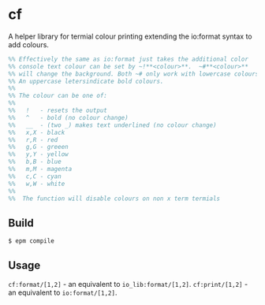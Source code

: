 cf
=====

A helper library for termial colour printing extending the io:format
syntax to add colours.

```erlang
%% Effectively the same as io:format just takes the additional color
%% console text colour can be set by ~!**<colour>**.  ~#**<colour>**
%% will change the background. Both ~# only work with lowercase colours.
%% An uppercase letersindicate bold colours.
%%
%% The colour can be one of:
%%
%%   !   - resets the output
%%   ^   - bold (no colour change)
%%   __  - (two _) makes text underlined (no colour change)
%%   x,X - black
%%   r,R - red
%%   g,G - greeen
%%   y,Y - yellow
%%   b,B - blue
%%   m,M - magenta
%%   c,C - cyan
%%   w,W - white
%%
%%  The function will disable colours on non x term termials
```

Build
-----

    $ epm compile


Usage
-----

`cf:format/[1,2]` - an equivalent to `io_lib:format/[1,2]`.
`cf:print/[1,2]`  - an equivalent to `io:format/[1,2]`.
